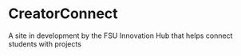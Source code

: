 # CreatorConnect
A site in development by the FSU Innovation Hub that helps connect students with projects
